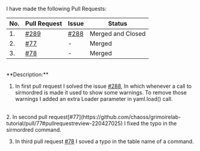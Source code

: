 I have made the following Pull Requests: 
<br />

| No. | Pull Request | Issue | Status |
| --- | --- | --- | --- |
| 1. | [#289](https://github.com/chaoss/grimoirelab-sirmordred/pull/289#event-2235401573) | [#288](https://github.com/chaoss/grimoirelab-sirmordred/issues/288) | Merged and Closed|
| 2. | [#77](https://github.com/chaoss/grimoirelab-tutorial/pull/77#pullrequestreview-220427025) | - | Merged |
| 3. | [#78](https://github.com/chaoss/grimoirelab-tutorial/pull/78#pullrequestreview-220426686) | - | Merged |

<br />
**Description:**

1. In first pull request I solved the issue [#288](https://github.com/chaoss/grimoirelab-sirmordred/issues/288), In which whenever a call to sirmordred is made it used to show some warnings. To remove those warnings I added an extra Loader parameter in yaml.load() call.
<br />
2. In second pull request[#77](https://github.com/chaoss/grimoirelab-tutorial/pull/77#pullrequestreview-220427025) I fixed the typo in the sirmordred command.

3. In third pull request [#78](https://github.com/chaoss/grimoirelab-tutorial/pull/78#pullrequestreview-220426686) I soved a typo in the table name of a command.